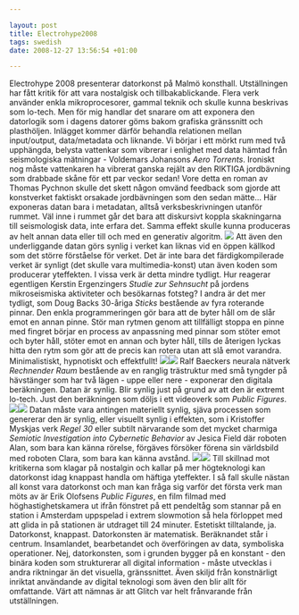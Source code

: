 ```yaml
--- 

layout: post
title: Electrohype2008 
tags: swedish 
date: 2008-12-27 13:56:54 +01:00 

---
```


Electrohype 2008 presenterar datorkonst på Malmö konsthall. Utställningen har fått kritik för att vara nostalgisk och tillbakablickande. Flera verk använder enkla mikroprocesorer, gammal teknik och skulle kunna beskrivas som lo-tech. Men för mig handlar det snarare om att exponera den datorlogik som i dagens datorer göms bakom grafiska gränssnitt och plasthöljen. Inlägget kommer därför behandla relationen mellan input/output, data/metadata och liknande. Vi börjar i ett mörkt rum med två upphängda, belysta vattenkar som vibrerar i enlighet med data hämtad från seismologiska mätningar - Voldemars Johansons *Aero Torrents*. Ironiskt nog måste vattenkaren ha vibrerat ganska rejält av den RIKTIGA jordbävning som drabbade skåne för ett par veckor sedan! Vore detta en roman av Thomas Pychnon skulle det skett någon omvänd feedback som gjorde att konstverket faktiskt orsakade jordbävningen som den sedan mätte... Här exponeras datan bara i metadatan, alltså verksbeskrivningen utanför rummet. Väl inne i rummet går det bara att diskursivt koppla skakningarna till seismologisk data, inte erfara det. Samma effekt skulle kunna produceras av helt annan data eller till och med en generativ algoritm. ![](http://www.electrohype.org/2008/pressbilder/smal/voldemars_johansons02.jpg) Att även den underliggande datan görs synlig i verket kan liknas vid en öppen källkod som det större förståelse för verket. Det är inte bara det färdigkompilerade verket är synligt (det skulle vara multimedia-konst) utan även koden som producerar yteffekten. I vissa verk är detta mindre tydligt. Hur reagerar egentligen Kerstin Ergenzingers *Studie zur Sehnsucht* på jordens mikroseismiska aktiviteter och besökarnas fotsteg? I andra är det mer tydligt, som Doug Backs 30-åriga *Sticks* bestående av fyra roterande pinnar. Den enkla programmeringen gör bara att de byter håll om de slår emot en annan pinne. Stör man rytmen genom att tillfälligt stoppa en pinne med fingret börjar en process av anpassning med pinnar som stöter emot och byter håll, stöter emot en annan och byter håll, tills de återigen lyckas hitta den rytm som gör att de precis kan rotera utan att slå emot varandra. Minimalistiskt, hypnotiskt och effektfullt! ![](http://www.electrohype.org/2008/artists/bilder/kerstin03.jpg)![](http://www.electrohype.org/2008/pressbilder/smal/doug_back.jpg) Ralf Baeckers neurala nätverk *Rechnender Raum* bestående av en ranglig trästruktur med små tyngder på hävstänger som har två lägen - uppe eller nere - exponerar den digitala beräkningen. Datan är synlig. Blir synlig just på grund av att den är extremt lo-tech. Just den beräkningen som döljs i ett videoverk som *Public Figures*. ![](http://www.electrohype.org/2008/artists/bilder/ralf.jpg)![](http://www.electrohype.org/2008/artists/bilder/erik04.jpg) Datan måste vara antingen materiellt synlig, sjäva processen som genererar den är synlig, eller visuellt synlig i effekten, som i Kristoffer Myskjas verk *Regel 30* eller subtilt närvarande som det mycket charmiga *Semiotic Investigation into Cybernetic Behavior* av Jesica Field där roboten Alan, som bara kan känna rörelse, förgäves försöker förena sin världsbild med roboten Clara, som bara kan känna avstånd. ![](http://www.electrohype.org/2008/artists/bilder/Regel30-084.jpg)![](http://www.electrohype.org/2008/artists/bilder/JessicaField03.jpg) Till skillnad mot kritikerna som klagar på nostalgin och kallar på mer högteknologi kan datorkonst idag knappast handla om häftiga yteffekter. I så fall skulle nästan all konst vara datorkonst och man kan fråga sig varför det första verk man möts av är Erik Olofsens *Public Figures*, en film filmad med höghastighetskamera ut ifrån fönstret på ett pendeltåg som stannar på en station i Amsterdam uppspelad i extrem slowmotion så hela förloppet med att glida in på stationen är utdraget till 24 minuter. Estetiskt tilltalande, ja. Datorkonst, knappast. Datorkonsten är matematisk. Beräknandet står i centrum. Insamlandet, bearbetandet och överföringen av data, symboliska operationer. Nej, datorkonsten, som i grunden bygger på en konstant - den binära koden som strukturerar all digital information - måste utvecklas i andra riktningar än det visuella, gränssnittet. Även skiljd från konstnärligt inriktat användande av digital teknologi som även den blir allt för omfattande. Värt att nämnas är att Glitch var helt frånvarande från utställningen. 
